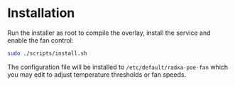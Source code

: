 # Installation

Run the installer as root to compile the overlay, install the service and enable the fan control:

```bash
sudo ./scripts/install.sh
```

The configuration file will be installed to `/etc/default/radxa-poe-fan` which you may edit to adjust temperature thresholds or fan speeds.
